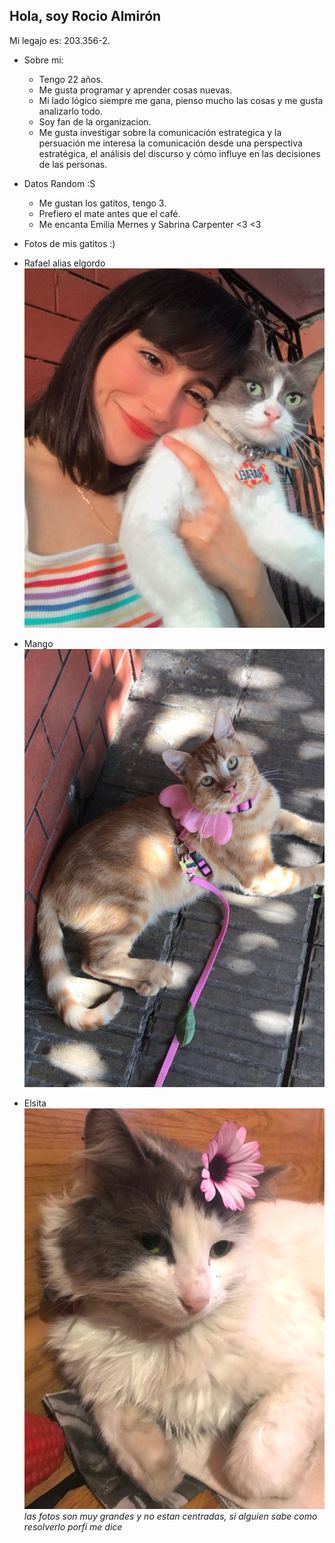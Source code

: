 ## Hola, soy Rocio Almirón
  Mi legajo es: 203.356-2.
  - Sobre mi:
    * Tengo 22 años.
     * Me gusta programar y aprender cosas nuevas.
     * Mi lado lógico siempre me gana, pienso mucho las cosas y me gusta analizarlo todo.
     * Soy fan de la organizacion.
     * Me gusta investigar sobre la comunicación estrategica y la persuación me interesa la comunicación desde una perspectiva estratégica, el análisis del discurso y cómo influye en las decisiones de las personas.

     
- Datos Random :S
  * Me gustan los gatitos, tengo 3.
  * Prefiero el mate antes que el café.
  * Me encanta Emilia Mernes y Sabrina Carpenter <3 <3

- Fotos de mis gatitos :)
- Rafael alias elgordo
![image](Gordoyyo.jpg)
- Mango 
![image](mangomango.jpg)
- Elsita
![image](elsita.jpg)
 *las fotos son muy grandes y no estan centradas, si alguien sabe como resolverlo porfi me dice*
